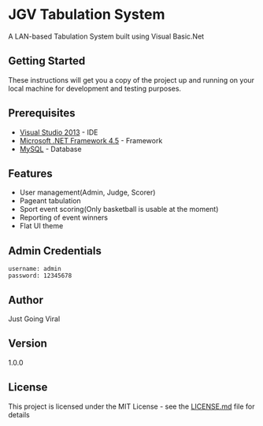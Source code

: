 # JGV Tabulation System
A LAN-based Tabulation System built using Visual Basic.Net

## Getting Started
These instructions will get you a copy of the project up and running on your local machine for development and testing purposes.

## Prerequisites
* [Visual Studio 2013](https://www.visualstudio.com/vs/older-downloads/) - IDE
* [Microsoft .NET Framework 4.5](https://www.microsoft.com/en-us/download/details.aspx?id=30653) - Framework
* [MySQL](https://www.mysql.com/) - Database

## Features

* User management(Admin, Judge, Scorer)
* Pageant tabulation
* Sport event scoring(Only basketball is usable at the moment)
* Reporting of event winners
* Flat UI theme

## Admin Credentials
```
username: admin
password: 12345678
```

## Author

Just Going Viral

## Version

1.0.0

## License

This project is licensed under the MIT License - see the [LICENSE.md](LICENSE.md) file for details
